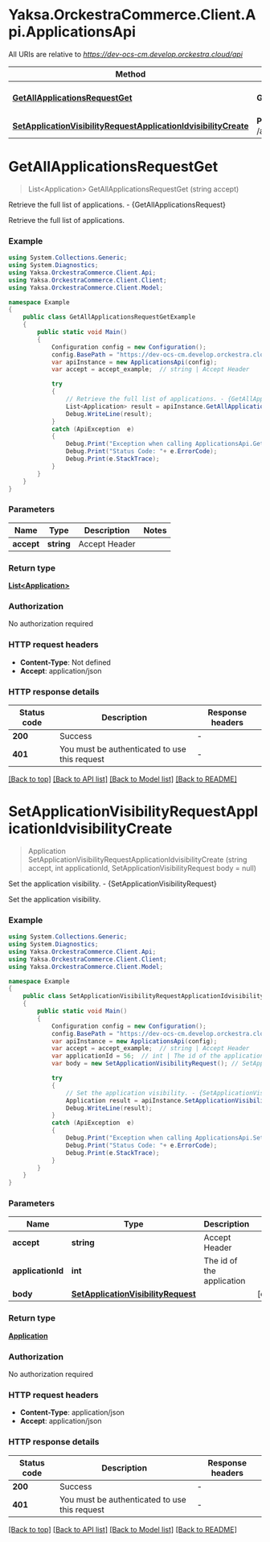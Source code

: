 # Yaksa.OrckestraCommerce.Client.Api.ApplicationsApi

All URIs are relative to *https://dev-ocs-cm.develop.orckestra.cloud/api*

Method | HTTP request | Description
------------- | ------------- | -------------
[**GetAllApplicationsRequestGet**](ApplicationsApi.md#getallapplicationsrequestget) | **GET** /applications/ | Retrieve the full list of applications. - {GetAllApplicationsRequest}
[**SetApplicationVisibilityRequestApplicationIdvisibilityCreate**](ApplicationsApi.md#setapplicationvisibilityrequestapplicationidvisibilitycreate) | **PUT** /applications/{ApplicationId}/visibility | Set the application visibility. - {SetApplicationVisibilityRequest}


<a name="getallapplicationsrequestget"></a>
# **GetAllApplicationsRequestGet**
> List&lt;Application&gt; GetAllApplicationsRequestGet (string accept)

Retrieve the full list of applications. - {GetAllApplicationsRequest}

Retrieve the full list of applications.

### Example
```csharp
using System.Collections.Generic;
using System.Diagnostics;
using Yaksa.OrckestraCommerce.Client.Api;
using Yaksa.OrckestraCommerce.Client.Client;
using Yaksa.OrckestraCommerce.Client.Model;

namespace Example
{
    public class GetAllApplicationsRequestGetExample
    {
        public static void Main()
        {
            Configuration config = new Configuration();
            config.BasePath = "https://dev-ocs-cm.develop.orckestra.cloud/api";
            var apiInstance = new ApplicationsApi(config);
            var accept = accept_example;  // string | Accept Header

            try
            {
                // Retrieve the full list of applications. - {GetAllApplicationsRequest}
                List<Application> result = apiInstance.GetAllApplicationsRequestGet(accept);
                Debug.WriteLine(result);
            }
            catch (ApiException  e)
            {
                Debug.Print("Exception when calling ApplicationsApi.GetAllApplicationsRequestGet: " + e.Message );
                Debug.Print("Status Code: "+ e.ErrorCode);
                Debug.Print(e.StackTrace);
            }
        }
    }
}
```

### Parameters

Name | Type | Description  | Notes
------------- | ------------- | ------------- | -------------
 **accept** | **string**| Accept Header | 

### Return type

[**List&lt;Application&gt;**](Application.md)

### Authorization

No authorization required

### HTTP request headers

 - **Content-Type**: Not defined
 - **Accept**: application/json


### HTTP response details
| Status code | Description | Response headers |
|-------------|-------------|------------------|
| **200** | Success |  -  |
| **401** | You must be authenticated to use this request |  -  |

[[Back to top]](#) [[Back to API list]](../README.md#documentation-for-api-endpoints) [[Back to Model list]](../README.md#documentation-for-models) [[Back to README]](../README.md)

<a name="setapplicationvisibilityrequestapplicationidvisibilitycreate"></a>
# **SetApplicationVisibilityRequestApplicationIdvisibilityCreate**
> Application SetApplicationVisibilityRequestApplicationIdvisibilityCreate (string accept, int applicationId, SetApplicationVisibilityRequest body = null)

Set the application visibility. - {SetApplicationVisibilityRequest}

Set the application visibility.

### Example
```csharp
using System.Collections.Generic;
using System.Diagnostics;
using Yaksa.OrckestraCommerce.Client.Api;
using Yaksa.OrckestraCommerce.Client.Client;
using Yaksa.OrckestraCommerce.Client.Model;

namespace Example
{
    public class SetApplicationVisibilityRequestApplicationIdvisibilityCreateExample
    {
        public static void Main()
        {
            Configuration config = new Configuration();
            config.BasePath = "https://dev-ocs-cm.develop.orckestra.cloud/api";
            var apiInstance = new ApplicationsApi(config);
            var accept = accept_example;  // string | Accept Header
            var applicationId = 56;  // int | The id of the application
            var body = new SetApplicationVisibilityRequest(); // SetApplicationVisibilityRequest |  (optional) 

            try
            {
                // Set the application visibility. - {SetApplicationVisibilityRequest}
                Application result = apiInstance.SetApplicationVisibilityRequestApplicationIdvisibilityCreate(accept, applicationId, body);
                Debug.WriteLine(result);
            }
            catch (ApiException  e)
            {
                Debug.Print("Exception when calling ApplicationsApi.SetApplicationVisibilityRequestApplicationIdvisibilityCreate: " + e.Message );
                Debug.Print("Status Code: "+ e.ErrorCode);
                Debug.Print(e.StackTrace);
            }
        }
    }
}
```

### Parameters

Name | Type | Description  | Notes
------------- | ------------- | ------------- | -------------
 **accept** | **string**| Accept Header | 
 **applicationId** | **int**| The id of the application | 
 **body** | [**SetApplicationVisibilityRequest**](SetApplicationVisibilityRequest.md)|  | [optional] 

### Return type

[**Application**](Application.md)

### Authorization

No authorization required

### HTTP request headers

 - **Content-Type**: application/json
 - **Accept**: application/json


### HTTP response details
| Status code | Description | Response headers |
|-------------|-------------|------------------|
| **200** | Success |  -  |
| **401** | You must be authenticated to use this request |  -  |

[[Back to top]](#) [[Back to API list]](../README.md#documentation-for-api-endpoints) [[Back to Model list]](../README.md#documentation-for-models) [[Back to README]](../README.md)

